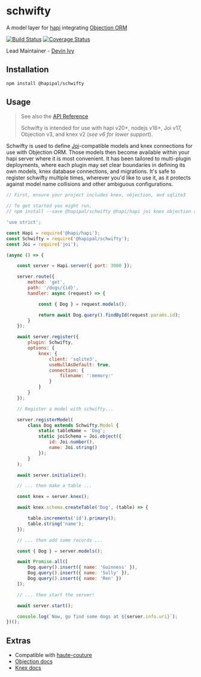 # schwifty

A model layer for [hapi](https://hapi.dev) integrating [Objection ORM](https://vincit.github.io/objection.js/)

[![Build Status](https://app.travis-ci.com/hapipal/schwifty.svg?branch=main)](https://app.travis-ci.com/hapipal/schwifty) [![Coverage Status](https://coveralls.io/repos/github/hapipal/schwifty/badge.svg?branch=main)](https://coveralls.io/github/hapipal/schwifty?branch=main)

Lead Maintainer - [Devin Ivy](https://github.com/devinivy)

## Installation
```sh
npm install @hapipal/schwifty
```

## Usage
> See also the [API Reference](API.md)
>
> Schwifty is intended for use with hapi v20+, nodejs v16+, Joi v17, Objection v3, and knex v2 (_see v6 for lower support_).

Schwifty is used to define [Joi](https://joi.dev/)-compatible models and knex connections for use with Objection ORM.  Those models then become available within your hapi server where it is most convenient.  It has been tailored to multi-plugin deployments, where each plugin may set clear boundaries in defining its own models, knex database connections, and migrations.  It's safe to register schwifty multiple times, wherever you'd like to use it, as it protects against model name collisions and other ambiguous configurations.

```js
// First, ensure your project includes knex, objection, and sqlite3

// To get started you might run,
// npm install --save @hapipal/schwifty @hapi/hapi joi knex objection sqlite3

'use strict';

const Hapi = require('@hapi/hapi');
const Schwifty = require('@hapipal/schwifty');
const Joi = require('joi');

(async () => {

    const server = Hapi.server({ port: 3000 });

    server.route({
        method: 'get',
        path: '/dogs/{id}',
        handler: async (request) => {

            const { Dog } = request.models();

            return await Dog.query().findById(request.params.id);
        }
    });

    await server.register({
        plugin: Schwifty,
        options: {
            knex: {
                client: 'sqlite3',
                useNullAsDefault: true,
                connection: {
                    filename: ':memory:'
                }
            }
        }
    });

    // Register a model with schwifty...

    server.registerModel(
        class Dog extends Schwifty.Model {
            static tableName = 'Dog';
            static joiSchema = Joi.object({
                id: Joi.number(),
                name: Joi.string()
            });
        }
    );

    await server.initialize();

    // ... then make a table ...

    const knex = server.knex();

    await knex.schema.createTable('Dog', (table) => {

        table.increments('id').primary();
        table.string('name');
    });

    // ... then add some records ...

    const { Dog } = server.models();

    await Promise.all([
        Dog.query().insert({ name: 'Guinness' }),
        Dog.query().insert({ name: 'Sully' }),
        Dog.query().insert({ name: 'Ren' })
    ]);

    // ... then start the server!

    await server.start();

    console.log(`Now, go find some dogs at ${server.info.uri}`);
})();
```

## Extras
 - Compatible with [haute-couture](https://github.com/hapipal/haute-couture)
 - [Objection docs](http://vincit.github.io/objection.js/)
 - [Knex docs](https://knexjs.org/)
